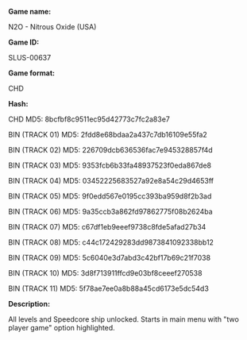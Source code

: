 **Game name:**

N2O - Nitrous Oxide (USA)

**Game ID:**

SLUS-00637

**Game format:**

CHD

**Hash:**

CHD MD5: 8bcfbf8c9511ec95d42773c7fc2a83e7

BIN (TRACK 01) MD5: 2fdd8e68bdaa2a437c7db16109e55fa2

BIN (TRACK 02) MD5: 226709dcb636536fac7e945328857f4d

BIN (TRACK 03) MD5: 9353fcb6b33fa48937523f0eda867de8

BIN (TRACK 04) MD5: 03452225683527a92e8a54c29d4653ff

BIN (TRACK 05) MD5: 9f0edd567e0195cc393ba959d8f2b3ad

BIN (TRACK 06) MD5: 9a35ccb3a862fd97862775f08b2624ba

BIN (TRACK 07) MD5: c67df1eb9eeef9738c8fde5afad27b34

BIN (TRACK 08) MD5: c44c172429283dd9873841092338bb12

BIN (TRACK 09) MD5: 5c6040e3d7abd3c42bf17b69c21f7038

BIN (TRACK 10) MD5: 3d8f713911ffcd9e03bf8ceeef270538

BIN (TRACK 11) MD5: 5f78ae7ee0a8b88a45cd6173e5dc54d3

**Description:**

All levels and Speedcore ship unlocked. Starts in main menu with "two player game" option highlighted.